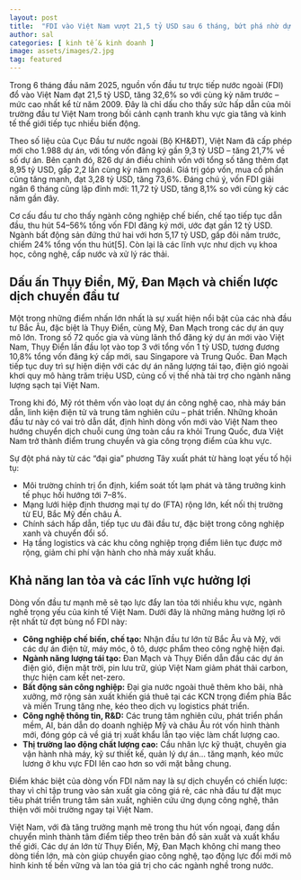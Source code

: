 ```yaml
---
layout: post
title:  "FDI vào Việt Nam vượt 21,5 tỷ USD sau 6 tháng, bứt phá nhờ dự án lớn từ Thụy Điển, Mỹ, Đan Mạch"
author: sal
categories: [ kinh tế & kinh doanh ]
image: assets/images/2.jpg
tag: featured
---
```

Trong 6 tháng đầu năm 2025, nguồn vốn đầu tư trực tiếp nước ngoài (FDI) đổ vào Việt Nam đạt 21,5 tỷ USD, tăng 32,6% so với cùng kỳ năm trước – mức cao nhất kể từ năm 2009. Đây là chỉ dấu cho thấy sức hấp dẫn của môi trường đầu tư Việt Nam trong bối cảnh cạnh tranh khu vực gia tăng và kinh tế thế giới tiếp tục nhiều biến động.

Theo số liệu của Cục Đầu tư nước ngoài (Bộ KH&ĐT), Việt Nam đã cấp phép mới cho 1.988 dự án, với tổng vốn đăng ký gần 9,3 tỷ USD – tăng 21,7% về số dự án. Bên cạnh đó, 826 dự án điều chỉnh vốn với tổng số tăng thêm đạt 8,95 tỷ USD, gấp 2,2 lần cùng kỳ năm ngoái. Giá trị góp vốn, mua cổ phần cũng tăng mạnh, đạt 3,28 tỷ USD, tăng 73,6%. Đáng chú ý, vốn FDI giải ngân 6 tháng cũng lập đỉnh mới: 11,72 tỷ USD, tăng 8,1% so với cùng kỳ các năm gần đây.

Cơ cấu đầu tư cho thấy ngành công nghiệp chế biến, chế tạo tiếp tục dẫn đầu, thu hút 54–56% tổng vốn FDI đăng ký mới, ước đạt gần 12 tỷ USD. Ngành bất động sản đứng thứ hai với hơn 5,17 tỷ USD, gấp đôi năm trước, chiếm 24% tổng vốn thu hút[5]. Còn lại là các lĩnh vực như dịch vụ khoa học, công nghệ, cấp nước và xử lý rác thải.

## Dấu ấn Thụy Điển, Mỹ, Đan Mạch và chiến lược dịch chuyển đầu tư

Một trong những điểm nhấn lớn nhất là sự xuất hiện nổi bật của các nhà đầu tư Bắc Âu, đặc biệt là Thụy Điển, cùng Mỹ, Đan Mạch trong các dự án quy mô lớn. Trong số 72 quốc gia và vùng lãnh thổ đăng ký dự án mới vào Việt Nam, Thụy Điển lần đầu lọt vào top 3 với tổng vốn 1 tỷ USD, tương đương 10,8% tổng vốn đăng ký cấp mới, sau Singapore và Trung Quốc. Đan Mạch tiếp tục duy trì sự hiện diện với các dự án năng lượng tái tạo, điện gió ngoài khơi quy mô hàng trăm triệu USD, củng cố vị thế nhà tài trợ cho ngành năng lượng sạch tại Việt Nam.

Trong khi đó, Mỹ rót thêm vốn vào loạt dự án công nghệ cao, nhà máy bán dẫn, linh kiện điện tử và trung tâm nghiên cứu – phát triển. Những khoản đầu tư này có vai trò dẫn dắt, định hình dòng vốn mới vào Việt Nam theo hướng chuyển dịch chuỗi cung ứng toàn cầu ra khỏi Trung Quốc, đưa Việt Nam trở thành điểm trung chuyển và gia công trọng điểm của khu vực.

Sự đột phá này từ các “đại gia” phương Tây xuất phát từ hàng loạt yếu tố hội tụ:
- Môi trường chính trị ổn định, kiểm soát tốt lạm phát và tăng trưởng kinh tế phục hồi hướng tới 7–8%.
- Mạng lưới hiệp định thương mại tự do (FTA) rộng lớn, kết nối thị trường từ EU, Bắc Mỹ đến châu Á.
- Chính sách hấp dẫn, tiếp tục ưu đãi đầu tư, đặc biệt trong công nghiệp xanh và chuyển đổi số.
- Hạ tầng logistics và các khu công nghiệp trọng điểm liên tục được mở rộng, giảm chi phí vận hành cho nhà máy xuất khẩu.

## Khả năng lan tỏa và các lĩnh vực hưởng lợi

Dòng vốn đầu tư mạnh mẽ sẽ tạo lực đẩy lan tỏa tới nhiều khu vực, ngành nghề trọng yếu của kinh tế Việt Nam. Dưới đây là những mảng hưởng lợi rõ rệt nhất từ đợt bùng nổ FDI này:

- **Công nghiệp chế biến, chế tạo:** Nhận đầu tư lớn từ Bắc Âu và Mỹ, với các dự án điện tử, máy móc, ô tô, dược phẩm theo công nghệ hiện đại.
- **Ngành năng lượng tái tạo:** Đan Mạch và Thụy Điển dẫn đầu các dự án điện gió, điện mặt trời, pin lưu trữ, giúp Việt Nam giảm phát thải carbon, thực hiện cam kết net-zero.
- **Bất động sản công nghiệp:** Đại gia nước ngoài thuê thêm kho bãi, nhà xưởng, mở rộng sản xuất khiến giá thuê tại các KCN trọng điểm phía Bắc và miền Trung tăng nhẹ, kéo theo dịch vụ logistics phát triển.
- **Công nghệ thông tin, R&D:** Các trung tâm nghiên cứu, phát triển phần mềm, AI, bán dẫn do doanh nghiệp Mỹ và châu Âu rót vốn hình thành mới, đóng góp cả về giá trị xuất khẩu lẫn tạo việc làm chất lượng cao.
- **Thị trường lao động chất lượng cao:** Cầu nhân lực kỹ thuật, chuyên gia vận hành nhà máy, kỹ sư thiết kế, quản lý dự án… tăng mạnh, kéo mức lương ở khu vực FDI lên cao hơn so với mặt bằng chung.

Điểm khác biệt của dòng vốn FDI năm nay là sự dịch chuyển có chiến lược: thay vì chỉ tập trung vào sản xuất gia công giá rẻ, các nhà đầu tư đặt mục tiêu phát triển trung tâm sản xuất, nghiên cứu ứng dụng công nghệ, thân thiện với môi trường ngay tại Việt Nam.

Việt Nam, với đà tăng trưởng mạnh mẽ trong thu hút vốn ngoại, đang dần chuyển mình thành tâm điểm tiếp theo trên bản đồ sản xuất và xuất khẩu thế giới. Các dự án lớn từ Thụy Điển, Mỹ, Đan Mạch không chỉ mang theo dòng tiền lớn, mà còn giúp chuyển giao công nghệ, tạo động lực đổi mới mô hình kinh tế bền vững và lan tỏa giá trị cho các ngành nghề trong nước.
